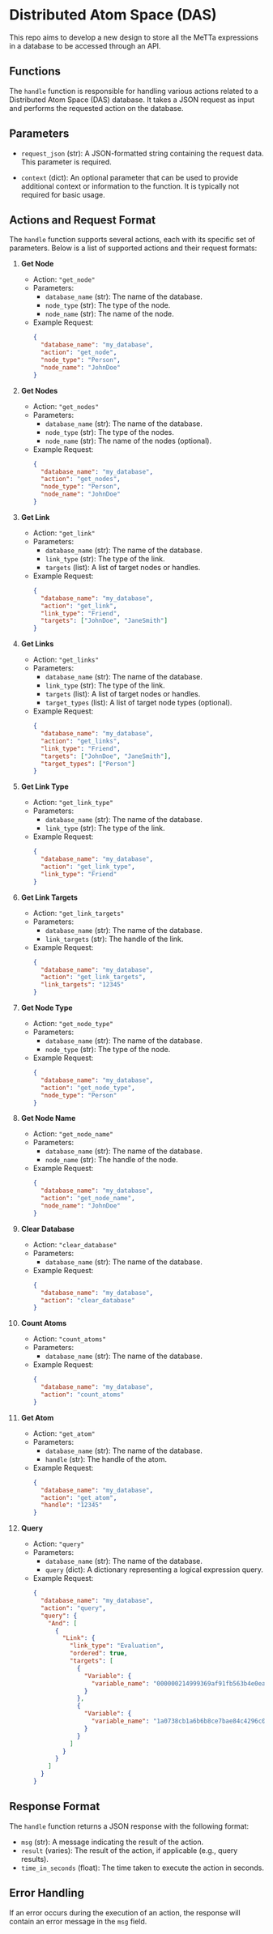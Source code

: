 # Distributed Atom Space (DAS)

This repo aims to develop a new design to store all the MeTTa expressions in a database to be accessed through an API.

## Functions

The `handle` function is responsible for handling various actions related to a Distributed Atom Space (DAS) database. It takes a JSON request as input and performs the requested action on the database.

## Parameters

- `request_json` (str): A JSON-formatted string containing the request data. This parameter is required.

- `context` (dict): An optional parameter that can be used to provide additional context or information to the function. It is typically not required for basic usage.

## Actions and Request Format

The `handle` function supports several actions, each with its specific set of parameters. Below is a list of supported actions and their request formats:

1. **Get Node**

   - Action: `"get_node"`
   - Parameters:
     - `database_name` (str): The name of the database.
     - `node_type` (str): The type of the node.
     - `node_name` (str): The name of the node.
   - Example Request:
     ```json
     {
       "database_name": "my_database",
       "action": "get_node",
       "node_type": "Person",
       "node_name": "JohnDoe"
     }
     ```

2. **Get Nodes**

   - Action: `"get_nodes"`
   - Parameters:
     - `database_name` (str): The name of the database.
     - `node_type` (str): The type of the nodes.
     - `node_name` (str): The name of the nodes (optional).
   - Example Request:
     ```json
     {
       "database_name": "my_database",
       "action": "get_nodes",
       "node_type": "Person",
       "node_name": "JohnDoe"
     }
     ```

3. **Get Link**

   - Action: `"get_link"`
   - Parameters:
     - `database_name` (str): The name of the database.
     - `link_type` (str): The type of the link.
     - `targets` (list): A list of target nodes or handles.
   - Example Request:
     ```json
     {
       "database_name": "my_database",
       "action": "get_link",
       "link_type": "Friend",
       "targets": ["JohnDoe", "JaneSmith"]
     }
     ```

4. **Get Links**

   - Action: `"get_links"`
   - Parameters:
     - `database_name` (str): The name of the database.
     - `link_type` (str): The type of the link.
     - `targets` (list): A list of target nodes or handles.
     - `target_types` (list): A list of target node types (optional).
   - Example Request:
     ```json
     {
       "database_name": "my_database",
       "action": "get_links",
       "link_type": "Friend",
       "targets": ["JohnDoe", "JaneSmith"],
       "target_types": ["Person"]
     }
     ```

5. **Get Link Type**

   - Action: `"get_link_type"`
   - Parameters:
     - `database_name` (str): The name of the database.
     - `link_type` (str): The type of the link.
   - Example Request:
     ```json
     {
       "database_name": "my_database",
       "action": "get_link_type",
       "link_type": "Friend"
     }
     ```

6. **Get Link Targets**

   - Action: `"get_link_targets"`
   - Parameters:
     - `database_name` (str): The name of the database.
     - `link_targets` (str): The handle of the link.
   - Example Request:
     ```json
     {
       "database_name": "my_database",
       "action": "get_link_targets",
       "link_targets": "12345"
     }
     ```

7. **Get Node Type**

   - Action: `"get_node_type"`
   - Parameters:
     - `database_name` (str): The name of the database.
     - `node_type` (str): The type of the node.
   - Example Request:
     ```json
     {
       "database_name": "my_database",
       "action": "get_node_type",
       "node_type": "Person"
     }
     ```

8. **Get Node Name**

   - Action: `"get_node_name"`
   - Parameters:
     - `database_name` (str): The name of the database.
     - `node_name` (str): The handle of the node.
   - Example Request:
     ```json
     {
       "database_name": "my_database",
       "action": "get_node_name",
       "node_name": "JohnDoe"
     }
     ```

9. **Clear Database**

   - Action: `"clear_database"`
   - Parameters:
     - `database_name` (str): The name of the database.
   - Example Request:
     ```json
     {
       "database_name": "my_database",
       "action": "clear_database"
     }
     ```

10. **Count Atoms**

    - Action: `"count_atoms"`
    - Parameters:
      - `database_name` (str): The name of the database.
    - Example Request:
      ```json
      {
        "database_name": "my_database",
        "action": "count_atoms"
      }
      ```

11. **Get Atom**

    - Action: `"get_atom"`
    - Parameters:
      - `database_name` (str): The name of the database.
      - `handle` (str): The handle of the atom.
    - Example Request:
      ```json
      {
        "database_name": "my_database",
        "action": "get_atom",
        "handle": "12345"
      }
      ```

12. **Query**
    - Action: `"query"`
    - Parameters:
      - `database_name` (str): The name of the database.
      - `query` (dict): A dictionary representing a logical expression query.
    - Example Request:
      ```json
      {
        "database_name": "my_database",
        "action": "query",
        "query": {
          "And": [
            {
              "Link": {
                "link_type": "Evaluation",
                "ordered": true,
                "targets": [
                  {
                    "Variable": {
                      "variable_name": "000000214999369af91fb563b4e0eadb"
                    }
                  },
                  {
                    "Variable": {
                      "variable_name": "1a0738cb1a6b6b8ce7bae84c4296c0ce"
                    }
                  }
                ]
              }
            }
          ]
        }
      }
      ```

## Response Format

The `handle` function returns a JSON response with the following format:

- `msg` (str): A message indicating the result of the action.
- `result` (varies): The result of the action, if applicable (e.g., query results).
- `time_in_seconds` (float): The time taken to execute the action in seconds.

## Error Handling

If an error occurs during the execution of an action, the response will contain an error message in the `msg` field.
